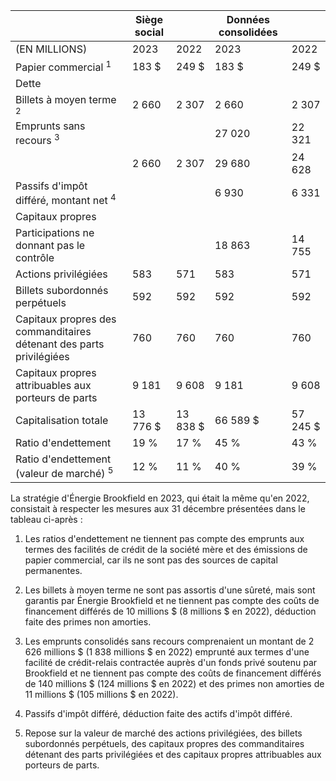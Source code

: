 |                                                                        | Siège social |           | Données consolidées |           |
|------------------------------------------------------------------------|--------------|-----------|---------------------|-----------|
| (EN MILLIONS)                                                          | 2023         | 2022      | 2023                | 2022      |
| Papier commercial <sup>1</sup>                                         | 183 \$       | 249 \$    | 183 \$              | 249 \$    |
| Dette                                                                  |              |           |                     |           |
| Billets à moyen terme <sup>2</sup>                                     | 2 660        | 2 307     | 2 660               | 2 307     |
| Emprunts sans recours <sup>3</sup>                                     |              |           | 27 020              | 22 321    |
|                                                                        | 2 660        | 2 307     | 29 680              | 24 628    |
| Passifs d'impôt différé, montant net <sup>4</sup>                      |              |           | 6 930               | 6 331     |
| Capitaux propres                                                       |              |           |                     |           |
| Participations ne donnant pas le contrôle                              |              |           | 18 863              | 14 755    |
| Actions privilégiées                                                   | 583          | 571       | 583                 | 571       |
| Billets subordonnés perpétuels                                         | 592          | 592       | 592                 | 592       |
| Capitaux propres des commanditaires détenant des parts<br>privilégiées | 760          | 760       | 760                 | 760       |
| Capitaux propres attribuables aux porteurs de parts                    | 9 181        | 9 608     | 9 181               | 9 608     |
| Capitalisation totale                                                  | 13 776 \$    | 13 838 \$ | 66 589 \$           | 57 245 \$ |
| Ratio d'endettement                                                    | 19 %         | 17 %      | 45 %                | 43 %      |
| Ratio d'endettement (valeur de marché) <sup>5</sup>                    | 12 %         | 11 %      | 40 %                | 39 %      |

La stratégie d'Énergie Brookfield en 2023, qui était la même qu'en 2022, consistait à respecter les mesures aux 31 décembre présentées dans le tableau ci-après :

1) Les ratios d'endettement ne tiennent pas compte des emprunts aux termes des facilités de crédit de la société mère et des émissions de papier commercial, car ils ne sont pas des sources de capital permanentes.

2) Les billets à moyen terme ne sont pas assortis d'une sûreté, mais sont garantis par Énergie Brookfield et ne tiennent pas compte des coûts de financement différés de 10 millions \$ (8 millions \$ en 2022), déduction faite des primes non amorties.

3) Les emprunts consolidés sans recours comprenaient un montant de 2 626 millions \$ (1 838 millions \$ en 2022) emprunté aux termes d'une facilité de crédit-relais contractée auprès d'un fonds privé soutenu par Brookfield et ne tiennent pas compte des coûts de financement différés de 140 millions \$ (124 millions \$ en 2022) et des primes non amorties de 11 millions \$ (105 millions \$ en 2022).

4) Passifs d'impôt différé, déduction faite des actifs d'impôt différé.

5) Repose sur la valeur de marché des actions privilégiées, des billets subordonnés perpétuels, des capitaux propres des commanditaires détenant des parts privilégiées et des capitaux propres attribuables aux porteurs de parts.